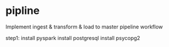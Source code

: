 # pipline
Implement ingest &amp; transform &amp; load to master pipeline workflow

step1:
  install pyspark
  install postgresql
  install psycopg2

